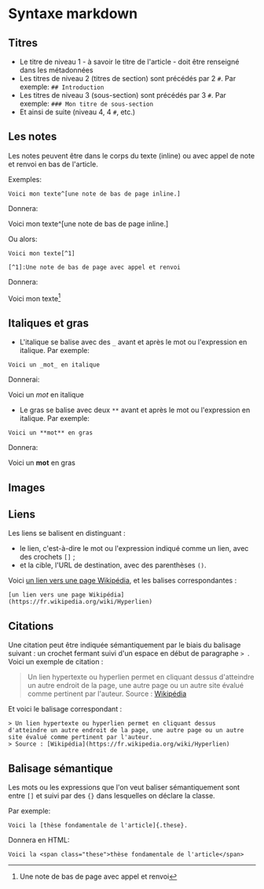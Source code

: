 # Syntaxe markdown

## Titres

- Le titre de niveau 1 - à savoir le titre de l'article - doit être renseigné dans les métadonnées
- Les titres de niveau 2 (titres de section) sont précédés par 2 ```#```. Par exemple: ```## Introduction```
- Les titres de niveau 3 (sous-section) sont précédés par 3 ```#```. Par exemple: ```### Mon titre de sous-section```
- Et ainsi de suite (niveau 4, 4 ```#```, etc.)

## Les notes

Les notes peuvent être dans le corps du texte (inline) ou avec appel de note et renvoi en bas de l'article.

Exemples:

```
Voici mon texte^[une note de bas de page inline.]
```

Donnera:

Voici mon texte^[une note de bas de page inline.]

Ou alors:

```
Voici mon texte[^1]

[^1]:Une note de bas de page avec appel et renvoi
```
Donnera:


Voici mon texte[^1]

[^1]:Une note de bas de page avec appel et renvoi

## Italiques et gras

- L'italique se balise avec des ```_``` avant et après le mot ou l'expression en italique. Par exemple:
```
Voici un _mot_ en italique
```

Donnerai:

Voici un _mot_ en italique


- Le gras se balise avec deux ```**``` avant et après le mot ou l'expression en italique. Par exemple:
```
Voici un **mot** en gras
```

Donnera:

Voici un **mot** en gras


## Images

## Liens
Les liens se balisent en distinguant :

- le lien, c'est-à-dire le mot ou l'expression indiqué comme un lien, avec des crochets `[]` ;
- et la cible, l'URL de destination, avec des parenthèses `()`.

Voici [un lien vers une page Wikipédia](https://fr.wikipedia.org/wiki/Hyperlien), et les balises correspondantes :

```
[un lien vers une page Wikipédia](https://fr.wikipedia.org/wiki/Hyperlien)
```

## Citations
Une citation peut être indiquée sémantiquement par le biais du balisage suivant : un crochet fermant suivi d'un espace en début de paragraphe `> `.
Voici un exemple de citation :

> Un lien hypertexte ou hyperlien permet en cliquant dessus d'atteindre un autre endroit de la page, une autre page ou un autre site évalué comme pertinent par l'auteur.
> Source : [Wikipédia](https://fr.wikipedia.org/wiki/Hyperlien)

Et voici le balisage correspondant :
```
> Un lien hypertexte ou hyperlien permet en cliquant dessus d'atteindre un autre endroit de la page, une autre page ou un autre site évalué comme pertinent par l'auteur.
> Source : [Wikipédia](https://fr.wikipedia.org/wiki/Hyperlien)
```

## Balisage sémantique

Les mots ou les expressions que l'on veut baliser sémantiquement sont entre ```[]``` et suivi par des ```{}``` dans lesquelles on déclare la classe.

Par exemple:

```
Voici la [thèse fondamentale de l'article]{.these}.
```

Donnera en HTML:

```
Voici la <span class="these">thèse fondamentale de l'article</span>
```

